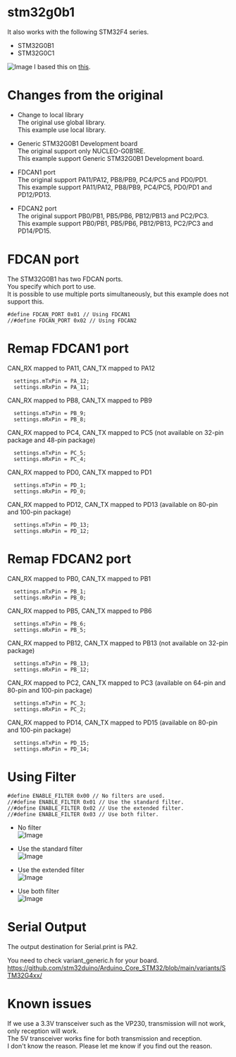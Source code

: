 # stm32g0b1
It also works with the following STM32F4 series.   
- STM32G0B1   
- STM32G0C1   

![Image](https://github.com/user-attachments/assets/88e6b331-5397-477f-bf85-cf86c8700685)
I based this on [this](https://github.com/pierremolinaro/acanfd-stm32).

# Changes from the original

- Change to local library   
The original use global library.   
This example use local library.   

- Generic STM32G0B1 Development board   
The original support only NUCLEO-G0B1RE.   
This example support Generic STM32G0B1 Development board.   

- FDCAN1 port   
The original support PA11/PA12, PB8/PB9, PC4/PC5 and PD0/PD1.   
This example support PA11/PA12, PB8/PB9, PC4/PC5, PD0/PD1 and PD12/PD13.   

- FDCAN2 port   
The original support PB0/PB1, PB5/PB6, PB12/PB13 and PC2/PC3.   
This example support PB0/PB1, PB5/PB6, PB12/PB13, PC2/PC3 and PD14/PD15.   

# FDCAN port   
The STM32G0B1 has two FDCAN ports.   
You specify which port to use.   
It is possible to use multiple ports simultaneously, but this example does not support this.   
```
#define FDCAN_PORT 0x01 // Using FDCAN1
//#define FDCAN_PORT 0x02 // Using FDCAN2
```

# Remap FDCAN1 port

CAN_RX mapped to PA11, CAN_TX mapped to PA12   
```
  settings.mTxPin = PA_12;
  settings.mRxPin = PA_11;
```

CAN_RX mapped to PB8, CAN_TX mapped to PB9   
```
  settings.mTxPin = PB_9;
  settings.mRxPin = PB_8;
```

CAN_RX mapped to PC4, CAN_TX mapped to PC5 (not available on 32-pin package and 48-pin package)   
```
  settings.mTxPin = PC_5;
  settings.mRxPin = PC_4;
```

CAN_RX mapped to PD0, CAN_TX mapped to PD1   
```
  settings.mTxPin = PD_1;
  settings.mRxPin = PD_0;
```

CAN_RX mapped to PD12, CAN_TX mapped to PD13 (available on 80-pin and 100-pin package)   
```
  settings.mTxPin = PD_13;
  settings.mRxPin = PD_12;
```

# Remap FDCAN2 port

CAN_RX mapped to PB0, CAN_TX mapped to PB1   
```
  settings.mTxPin = PB_1;
  settings.mRxPin = PB_0;
```

CAN_RX mapped to PB5, CAN_TX mapped to PB6   
```
  settings.mTxPin = PB_6;
  settings.mRxPin = PB_5;
```

CAN_RX mapped to PB12, CAN_TX mapped to PB13 (not available on 32-pin package)   
```
  settings.mTxPin = PB_13;
  settings.mRxPin = PB_12;
```

CAN_RX mapped to PC2, CAN_TX mapped to PC3 (available on 64-pin and 80-pin and 100-pin package)   
```
  settings.mTxPin = PC_3;
  settings.mRxPin = PC_2;
```

CAN_RX mapped to PD14, CAN_TX mapped to PD15 (available on 80-pin and 100-pin package)   
```
  settings.mTxPin = PD_15;
  settings.mRxPin = PD_14;
```

# Using Filter   
```
#define ENABLE_FILTER 0x00 // No filters are used.
//#define ENABLE_FILTER 0x01 // Use the standard filter. 
//#define ENABLE_FILTER 0x02 // Use the extended filter.
//#define ENABLE_FILTER 0x03 // Use both filter.
```

- No filter   
	![Image](https://github.com/user-attachments/assets/a4d79efc-358d-4851-a2e4-56d156f0fddc)

- Use the standard filter   
	![Image](https://github.com/user-attachments/assets/136bf51e-a72b-4762-9f24-421d5ff6461d)

- Use the extended filter   
	![Image](https://github.com/user-attachments/assets/b8b340e5-5b20-4a5c-b72b-01285b6c2ce8)

- Use both filter   
	![Image](https://github.com/user-attachments/assets/f4da1340-9bd0-4ec4-b385-66ed609037cf)

# Serial Output   
The output destination for Serial.print is PA2.   

You need to check variant_generic.h for your board.    
https://github.com/stm32duino/Arduino_Core_STM32/blob/main/variants/STM32G4xx/

# Known issues   
If we use a 3.3V transceiver such as the VP230, transmission will not work, only reception will work.   
The 5V transceiver works fine for both transmission and reception.   
I don't know the reason. Please let me know if you find out the reason.   

